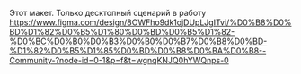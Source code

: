 Этот макет. Только десктопный сценарий в работу
https://www.figma.com/design/8OWFho9dk1ojDUpLJgITvi/%D0%B8%D0%BD%D1%82%D0%B5%D1%80%D0%BD%D0%B5%D1%82-%D0%BC%D0%B0%D0%B3%D0%B0%D0%B7%D0%B8%D0%BD-%D1%82%D0%B5%D1%85%D0%BD%D0%B8%D0%BA%D0%B8--Community-?node-id=0-1&p=f&t=wgnqKNJQ0hYWQnps-0
